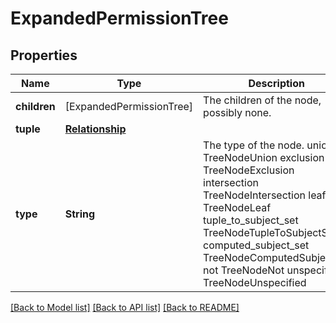 # ExpandedPermissionTree

## Properties
Name | Type | Description | Notes
------------ | ------------- | ------------- | -------------
**children** | [ExpandedPermissionTree] | The children of the node, possibly none. | [optional] 
**tuple** | [**Relationship**](Relationship.md) |  | [optional] 
**type** | **String** | The type of the node. union TreeNodeUnion exclusion TreeNodeExclusion intersection TreeNodeIntersection leaf TreeNodeLeaf tuple_to_subject_set TreeNodeTupleToSubjectSet computed_subject_set TreeNodeComputedSubjectSet not TreeNodeNot unspecified TreeNodeUnspecified | 

[[Back to Model list]](../README.md#documentation-for-models) [[Back to API list]](../README.md#documentation-for-api-endpoints) [[Back to README]](../README.md)


